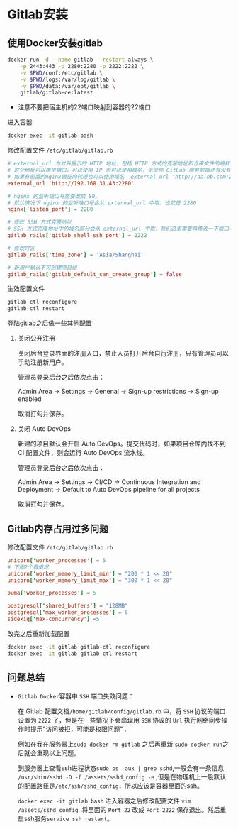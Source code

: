 # Gitlab安装

## 使用Docker安装gitlab

```bash
docker run -d --name gitlab --restart always \
    -p 2443:443 -p 2280:2280 -p 2222:2222 \
    -v $PWD/conf:/etc/gitlab \
    -v $PWD/logs:/var/log/gitlab \
    -v $PWD/data:/var/opt/gitlab \
    gitlab/gitlab-ce:latest
```

* 注意不要把宿主机的22端口映射到容器的22端口

进入容器

```bash
docker exec -it gitlab bash
```


修改配置文件 `/etc/gitlab/gitlab.rb`

```conf
# external_url 为对外展示的 HTTP 地址，包括 HTTP 方式的克隆地址和仓库文件的跳转链接中的域名。
# 这个地址可以携带端口，可以使用 IP 也可以使用域名，无论你 GitLab 服务前端还有没有设置反向代理来做域名解析，这里只需要是你最终需要展示在 GitLab 页面里的 HTTP 链接即可。
# 如果有前置的nginx做反向代理也可以使用域名  external_url 'http://aa.bb.com:2280'
external_url 'http://192.168.31.43:2280'

# nginx 的监听端口号需要改成 80。
# 默认情况下 nginx 的监听端口号会从 external_url 中取，也就是 2280
nginx['listen_port'] = 2280

# 修改 SSH 方式克隆地址
# SSH 方式克隆地址中的域名部分会从 external_url 中取，我们这里需要再修改一下端口号。
gitlab_rails['gitlab_shell_ssh_port'] = 2222

# 修改时区
gitlab_rails['time_zone'] = 'Asia/Shanghai'

# 新用户默认不可创建项目组
gitlab_rails['gitlab_default_can_create_group'] = false
```

生效配置文件

```bash
gitlab-ctl reconfigure
gitlab-ctl restart
```

登陆gitlab之后做一些其他配置

1. 关闭公开注册

    关闭后台登录界面的注册入口，禁止人员打开后台自行注册，只有管理员可以手动注册新用户。

    管理员登录后台之后依次点击：

    Admin Area -> Settings -> Genenal -> Sign-up restrictions -> Sign-up enabled

    取消打勾并保存。

1. 关闭 Auto DevOps
    
    新建的项目默认会开启 Auto DevOps。提交代码时，如果项目仓库内找不到 CI 配置文件，则会运行 Auto DevOps 流水线。

    管理员登录后台之后依次点击：

    Admin Area -> Settings -> CI/CD -> Continuous Integration and Deployment -> Default to Auto DevOps pipeline for all projects

    取消打勾并保存。

## Gitlab内存占用过多问题

修改配置文件 `/etc/gitlab/gitlab.rb`

```conf
unicorn['worker_processes'] = 5
# 下面2个看情况
unicorn['worker_memory_limit_min'] = "200 * 1 << 20"
unicorn['worker_memory_limit_max'] = "300 * 1 << 20"

puma['worker_processes'] = 5

postgresql['shared_buffers'] = "128MB"
postgresql['max_worker_processes'] = 5
sidekiq['max-concurrency'] =5
```

改完之后重新加载配置

```bash
docker exec -it gitlab gitlab-ctl reconfigure
docker exec -it gitlab gitlab-ctl restart
```

## 问题总结

* `Gitlab Docker`容器中 `SSH` 端口失效问题：

    在 Gitlab 配置文档`/home/gitlab/config/gitlab.rb` 中，将 `SSH` 协议的端口设置为 `2222` 了，但是在一些情况下会出现用 `SSH` 协议的 `Url` 执行网络同步操作时提示"访问被拒，可能是权限问题" .

    例如在我在服务器上`sudo docker rm gitlab` 之后再重新 `sudo docker run`之后就会重现以上问题。

    到服务器上查看ssh进程状态`sudo ps -aux | grep sshd`,一般会有一条信息 `/usr/sbin/sshd -D -f /assets/sshd_config -e` ,但是在物理机上一般默认的配置路径是`/etc/ssh/sshd_config`，所以应该是容器里面的ssh。

    `docker exec -it gitlab bash` 进入容器之后修改配置文件 `vim /assets/sshd_config`, 将里面的 `Port 22` 改成 `Port 2222` 保存退出。然后重启ssh服务`service ssh restart`。



